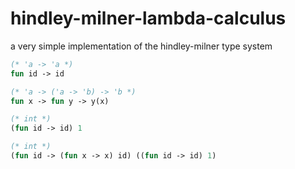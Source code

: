 # hindley-milner-lambda-calculus
a very simple implementation of the hindley-milner type system

```ocaml
(* 'a -> 'a *)
fun id -> id

(* 'a -> ('a -> 'b) -> 'b *)
fun x -> fun y -> y(x)

(* int *)
(fun id -> id) 1

(* int *)
(fun id -> (fun x -> x) id) ((fun id -> id) 1)
```